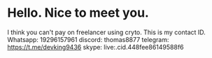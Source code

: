 # Hello. Nice to meet you.
I think you can't pay on freelancer using cryto.
This is my contact ID.
Whatsapp: 19296157961
discord: thomas8877
telegram: https://t.me/devking9436
skype: live:.cid.448fee86149588f6

